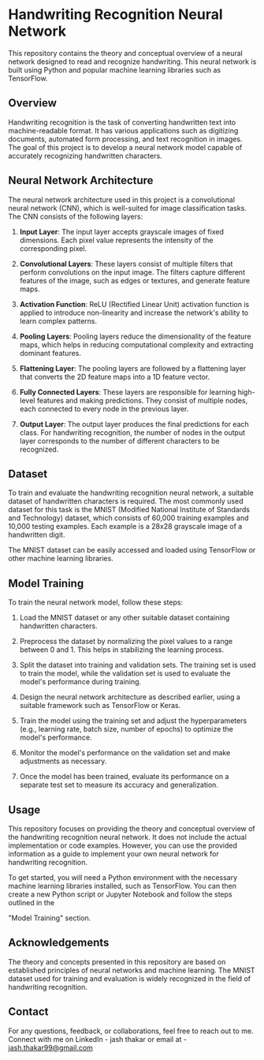 # Handwriting Recognition Neural Network

This repository contains the theory and conceptual overview of a neural network designed to read and recognize handwriting. This neural network is built using Python and popular machine learning libraries such as TensorFlow.

## Overview

Handwriting recognition is the task of converting handwritten text into machine-readable format. It has various applications such as digitizing documents, automated form processing, and text recognition in images. The goal of this project is to develop a neural network model capable of accurately recognizing handwritten characters.

## Neural Network Architecture

The neural network architecture used in this project is a convolutional neural network (CNN), which is well-suited for image classification tasks. The CNN consists of the following layers:

1. **Input Layer**: The input layer accepts grayscale images of fixed dimensions. Each pixel value represents the intensity of the corresponding pixel.

2. **Convolutional Layers**: These layers consist of multiple filters that perform convolutions on the input image. The filters capture different features of the image, such as edges or textures, and generate feature maps.

3. **Activation Function**: ReLU (Rectified Linear Unit) activation function is applied to introduce non-linearity and increase the network's ability to learn complex patterns.

4. **Pooling Layers**: Pooling layers reduce the dimensionality of the feature maps, which helps in reducing computational complexity and extracting dominant features.

5. **Flattening Layer**: The pooling layers are followed by a flattening layer that converts the 2D feature maps into a 1D feature vector.

6. **Fully Connected Layers**: These layers are responsible for learning high-level features and making predictions. They consist of multiple nodes, each connected to every node in the previous layer.

7. **Output Layer**: The output layer produces the final predictions for each class. For handwriting recognition, the number of nodes in the output layer corresponds to the number of different characters to be recognized.

## Dataset

To train and evaluate the handwriting recognition neural network, a suitable dataset of handwritten characters is required. The most commonly used dataset for this task is the MNIST (Modified National Institute of Standards and Technology) dataset, which consists of 60,000 training examples and 10,000 testing examples. Each example is a 28x28 grayscale image of a handwritten digit.

The MNIST dataset can be easily accessed and loaded using TensorFlow or other machine learning libraries.

## Model Training

To train the neural network model, follow these steps:

1. Load the MNIST dataset or any other suitable dataset containing handwritten characters.

2. Preprocess the dataset by normalizing the pixel values to a range between 0 and 1. This helps in stabilizing the learning process.

3. Split the dataset into training and validation sets. The training set is used to train the model, while the validation set is used to evaluate the model's performance during training.

4. Design the neural network architecture as described earlier, using a suitable framework such as TensorFlow or Keras.

5. Train the model using the training set and adjust the hyperparameters (e.g., learning rate, batch size, number of epochs) to optimize the model's performance.

6. Monitor the model's performance on the validation set and make adjustments as necessary.

7. Once the model has been trained, evaluate its performance on a separate test set to measure its accuracy and generalization.

## Usage

This repository focuses on providing the theory and conceptual overview of the handwriting recognition neural network. It does not include the actual implementation or code examples. However, you can use the provided information as a guide to implement your own neural network for handwriting recognition.

To get started, you will need a Python environment with the necessary machine learning libraries installed, such as TensorFlow. You can then create a new Python script or Jupyter Notebook and follow the steps outlined in the

 "Model Training" section.

## Acknowledgements

The theory and concepts presented in this repository are based on established principles of neural networks and machine learning. The MNIST dataset used for training and evaluation is widely recognized in the field of handwriting recognition.


## Contact
For any questions, feedback, or collaborations, feel free to reach out to me. Connect with me on LinkedIn - jash thakar or email at - jash.thakar99@gmail.com 

